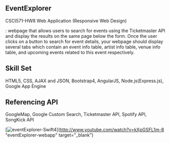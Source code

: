 ## EventExplorer
CSCI571-HW8
Web Application (Responsive Web Design)

: webpage that allows users to search for events using the
Ticketmaster API and display the results on the same page below the form. Once the user clicks
on a button to search for event details, your webpage should display several tabs which contain an
event info table, artist info table, venue info table, and upcoming events related to this event
respectively.

## Skill Set
HTML5, CSS, AJAX and JSON, Bootstrap4, AngularJS, Node.js(Express.js), Google App Engine

## Referencing API
GoogleMap, Google Custom Search, Ticketmaster API, Spotify API, SongKick API

[![eventExplorer-Swift4](http://img.youtube.com/vi/kXpGSFL1m-8/0.jpg)](http://www.youtube.com/watch?v=kXpGSFL1m-8 "eventExplorer-webapp"  target="_blank")
